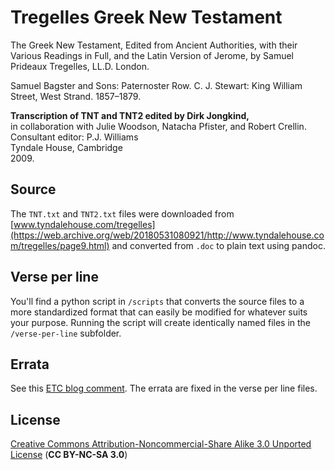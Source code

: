 # Tregelles Greek New Testament

The Greek New Testament, Edited from Ancient Authorities, with their Various Readings in Full, and the Latin Version of Jerome, by Samuel Prideaux Tregelles, LL.D. London.  

Samuel Bagster and Sons: Paternoster Row. C. J. Stewart: King William Street, West Strand. 1857–1879.

**Transcription of TNT and TNT2
edited by Dirk Jongkind,**  
in collaboration with Julie Woodson, Natacha Pfister, and Robert Crellin.  
Consultant editor: P.J. Williams  
Tyndale House, Cambridge  
2009.

## Source
The `TNT.txt` and `TNT2.txt` files were downloaded from [www.tyndalehouse.com/tregelles](https://web.archive.org/web/20180531080921/http://www.tyndalehouse.com/tregelles/page9.html) and converted from `.doc` to plain text using pandoc. 

## Verse per line
You'll find a python script in `/scripts` that converts the source files to a more standardized format that can easily be modified for whatever suits your purpose. Running the script will create identically named files in the `/verse-per-line` subfolder. 

## Errata
See this [ETC blog comment](http://evangelicaltextualcriticism.blogspot.com/2009/06/tregelless-greek-new-testament-released.html?showComment=1244314767486#c7416965811742781580). The errata are fixed in the verse per line files. 
## License 
[Creative Commons Attribution-Noncommercial-Share Alike 3.0 Unported License](https://creativecommons.org/licenses/by-nc-sa/3.0/) (**CC BY-NC-SA 3.0**)
